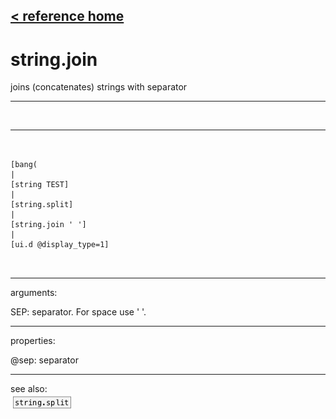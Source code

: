 [< reference home](index.html)
---

# string.join


joins (concatenates) strings with separator

---

<br>


---


```


[bang(
|
[string TEST]
|
[string.split]
|
[string.join ' ']
|
[ui.d @display_type=1]

            
```

---
arguments:

SEP: separator. For space use &#39; &#39;.<br>

---
properties:

@sep: separator<br>

---
see also:<br>
[![string.split](img/object_string.split.png)](string.split.html)
